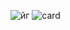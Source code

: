 ![йг](https://github.com/Angelina28041999/test2/assets/139899465/5ed10137-9ebf-49b6-8a6c-50d2a420d197)
![card](https://github.com/Angelina28041999/test2/assets/139899465/0e2d328a-762e-4c0a-8a20-d404d70eb0c7)
